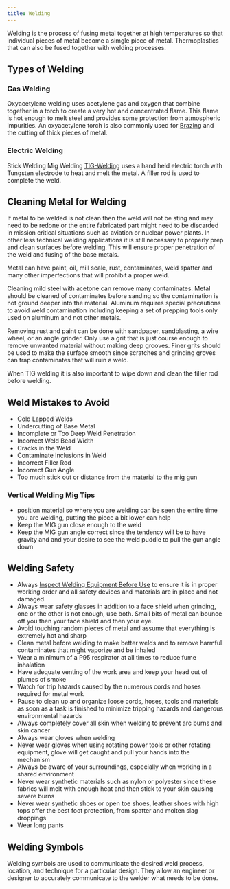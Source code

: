 ```yaml
---
title: Welding
---
```


Welding is the process of fusing metal together at high temperatures so that individual pieces of metal become a simgle piece of metal. Thermoplastics that can also be fused together with welding processes.

## Types of Welding

### Gas Welding

Oxyacetylene welding uses acetylene gas and oxygen that combine together in a torch to create a very hot and concentrated flame. This flame is hot enough to melt steel and provides some protection from atmospheric impurities. An oxyacetylene torch is also commonly used for [Brazing](brazing.md) and the cutting of thick pieces of metal.

### Electric Welding

Stick Welding Mig Welding [TIG-Welding](tig-welding.md) uses a hand held electric torch with Tungsten electrode to heat and melt the metal. A filler rod is used to complete the weld.

## Cleaning Metal for Welding

If metal to be welded is not clean then the weld will not be sting and may need to be redone or the entire fabricated part might need to be discarded in mission critical situations such as aviation or nuclear power plants. In other less technical welding applications it is still necessary to properly prep and clean surfaces before welding. This will ensure proper penetration of the weld and fusing of the base metals.

Metal can have paint, oil, mill scale, rust, contaminates, weld spatter and many other imperfections that will prohibit a proper weld.

Cleaning mild steel with acetone can remove many contaminates. Metal should be cleaned of contaminates before sanding so the contamination is not ground deeper into the material. Aluminum requires special precautions to avoid weld contamination including keeping a set of prepping tools only used on aluminum and not other metals.

Removing rust and paint can be done with sandpaper, sandblasting, a wire wheel, or an angle grinder. Only use a grit that is just course enough to remove unwanted material without making deep grooves. Finer grits should be used to make the surface smooth since scratches and grinding groves can trap contaminates that will ruin a weld.

When TIG welding it is also important to wipe down and clean the filler rod before welding.

## Weld Mistakes to Avoid

- Cold Lapped Welds
- Undercutting of Base Metal
- Incomplete or Too Deep Weld Penetration
- Incorrect Weld Bead Width
- Cracks in the Weld
- Contaminate Inclusions in Weld
- Incorrect Filler Rod
- Incorrect Gun Angle
- Too much stick out or distance from the material to the mig gun

### Vertical Welding Mig Tips

- position material so where you are welding can be seen the entire time you are welding, putting the piece a bit lower can help
- Keep the MIG gun close enough to the weld
- Keep the MIG gun angle correct since the tendency will be to have gravity and and your desire to see the weld puddle to pull the gun angle down

## Welding Safety

- Always [Inspect Welding Equipment Before Use](./how-to-safety-inspect-welding-equipment-before-use.md) to ensure it is in proper working order and all safety devices and materials are in place and not damaged.
- Always wear safety glasses in addition to a face shield when grinding, one or the other is not enough, use both. Small bits of metal can bounce off you then your face shield and then your eye.
- Avoid touching random pieces of metal and assume that everything is extremely hot and sharp
- Clean metal before welding to make better welds and to remove harmful contaminates that might vaporize and be inhaled
- Wear a minimum of a P95 respirator at all times to reduce fume inhalation
- Have adequate venting of the work area and keep your head out of plumes of smoke
- Watch for trip hazards caused by the numerous cords and hoses required for metal work
- Pause to clean up and organize loose cords, hoses, tools and materials as soon as a task is finished to minimize tripping hazards and dangerous environmental hazards
- Always completely cover all skin when welding to prevent arc burns and skin cancer
- Always wear gloves when welding
- Never wear gloves when using rotating power tools or other rotating equipment, glove will get caught and pull your hands into the mechanism
- Always be aware of your surroundings, especially when working in a shared environment
- Never wear synthetic materials such as nylon or polyester since these fabrics will melt with enough heat and then stick to your skin causing severe burns
- Never wear synthetic shoes or open toe shoes, leather shoes with high tops offer the best foot protection, from spatter and molten slag droppings
- Wear long pants

## Welding Symbols

Welding symbols are used to communicate the desired weld process, location, and technique for a particular design. They allow an engineer or designer to accurately communicate to the welder what needs to be done.
